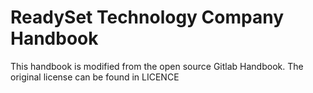 # ReadySet Technology Company Handbook

This handbook is modified from the open source Gitlab Handbook. The original license can be found in LICENCE
